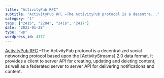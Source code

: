 ```yaml
---
title: "ActivityPub RFC"
subtitle: "ActivityPub RFC –The ActivityPub protocol is a decentra..."
category: "1"
tags: ["2415", "2284", "2416", "2417"]
date: "2023-01-28"
type: "wp"
wordpress_id: 4377
---
```

[ ActivityPub RFC]( https://avdi.codes/?ns_url=12B&mid=3695) –The ActivityPub protocol is a decentralized social networking protocol based upon the [ActivityStreams] 2.0 data format. It provides a client to server API for creating, updating and deleting content, as well as a federated server to server API for delivering notifications and content.